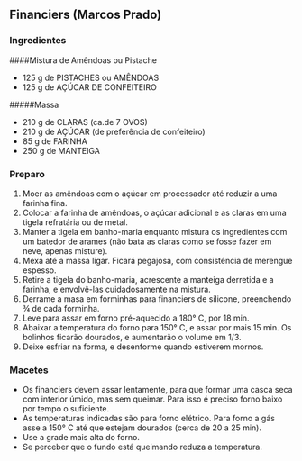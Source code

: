 ## Financiers (Marcos Prado)
### Ingredientes
####Mistura de Amêndoas ou Pistache
* 125 g de PISTACHES ou AMÊNDOAS
* 125 g de AÇÚCAR DE CONFEITEIRO

#####Massa
* 210 g de CLARAS (ca.de 7 OVOS)
* 210 g de AÇÚCAR (de preferência  de confeiteiro)
* 85 g de FARINHA
* 250 g de MANTEIGA

### Preparo
1. Moer as amêndoas com o açúcar em processador até reduzir a uma farinha fina.
2. Colocar a farinha de amêndoas, o açúcar adicional e as claras em uma tigela refratária ou de metal.
3. Manter a tigela em banho-maria enquanto mistura os ingredientes com um batedor de arames (não bata as claras como se fosse fazer em neve, apenas misture). 
4. Mexa até a massa ligar. Ficará pegajosa, com consistência de merengue espesso.
5. Retire a tigela do banho-maria, acrescente a manteiga derretida e a farinha, e envolvê-las cuidadosamente na mistura.
6. Derrame a masa em forminhas para financiers de silicone, preenchendo ¾ de cada forminha.
7. Leve para assar em forno pré-aquecido a 180° C, por 18 min.
8. Abaixar a temperatura do forno para 150° C, e assar por mais 15 min. Os bolinhos ficarão dourados, e aumentarão o volume em 1/3.
9. Deixe esfriar na forma, e desenforme quando estiverem mornos.

### Macetes
* Os financiers devem assar lentamente, para que formar uma casca seca com interior úmido, mas sem queimar. Para isso é preciso forno baixo por tempo o suficiente.
* As temperaturas indicadas são para forno elétrico. Para forno a gás asse a 150° C até que estejam dourados (cerca de 20 a 25 min).
* Use a grade mais alta do forno. 
* Se perceber que o fundo está queimando reduza a temperatura.
